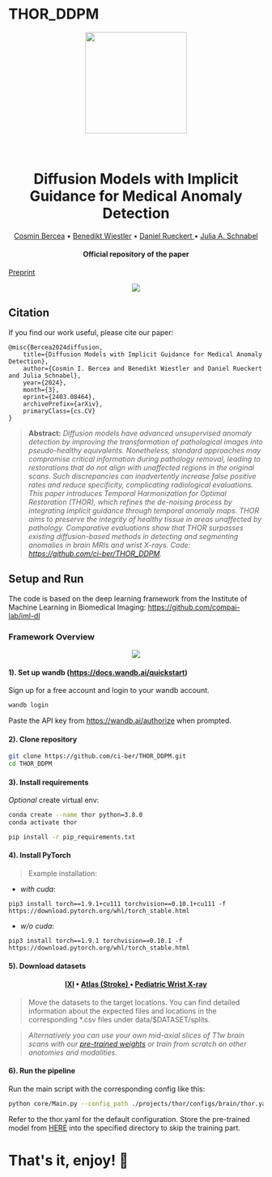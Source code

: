# THOR_DDPM
<p align="center">
<img src="https://github.com/ci-ber/THOR_DDPM/assets/106509806/ccdaedc6-458a-4e5b-9884-f209e780af1e" width=200>
</p>

<h1 align="center">
  <br>
Diffusion Models with Implicit Guidance for Medical Anomaly Detection
  <br>
</h1>
</h1>
  <p align="center">
    <a href="https://cosmin-bercea.com">Cosmin Bercea</a> •
    <a href="https://www.neurokopfzentrum.med.tum.de/neuroradiologie/mitarbeiter-profil-wiestler.html">Benedikt Wiestler</a> •
    <a href="https://aim-lab.io/author/daniel-ruckert/">Daniel Rueckert </a> •
    <a href="https://compai-lab.github.io/author/julia-a.-schnabel/">Julia A. Schnabel </a>
  </p>
<h4 align="center">Official repository of the paper</h4>
<a href="https://arxiv.org/pdf/2403.08464.pdf">Preprint</a> </h4>

<p align="center">
<img src="https://github.com/ci-ber/THOR_DDPM/assets/106509806/09f646e7-944a-4be1-bf15-d067c72954b8">
</p>

## Citation

If you find our work useful, please cite our paper:
```
@misc{Bercea2024diffusion,
    title={Diffusion Models with Implicit Guidance for Medical Anomaly Detection},
    author={Cosmin I. Bercea and Benedikt Wiestler and Daniel Rueckert and Julia Schnabel},
    year={2024},
    month={3},
    eprint={2403.08464},
    archivePrefix={arXiv},
    primaryClass={cs.CV}
}
```

> **Abstract:** *Diffusion models have advanced unsupervised anomaly detection by improving the transformation of pathological images into pseudo-healthy equivalents. Nonetheless, standard approaches may compromise critical information during pathology removal, leading to restorations that do not align with unaffected regions in the original scans. Such discrepancies can inadvertently increase false positive rates and reduce specificity, complicating radiological evaluations. This paper introduces Temporal Harmonization for Optimal Restoration (THOR), which refines the de-noising process by integrating implicit guidance through temporal anomaly maps. THOR aims to preserve the integrity of healthy tissue in areas unaffected by pathology. Comparative evaluations show that THOR surpasses existing diffusion-based methods in detecting and segmenting anomalies in brain MRIs and wrist X-rays. Code: https://github.com/ci-ber/THOR_DDPM.*


## Setup and Run

The code is based on the deep learning framework from the Institute of Machine Learning in Biomedical Imaging: https://github.com/compai-lab/iml-dl

### Framework Overview 

<p align="center">
<img src="https://github.com/ci-ber/THOR_DDPM/assets/106509806/87c17548-fd15-4c9d-80cf-ecaa11cc7f61">
</p>

#### 1). Set up wandb (https://docs.wandb.ai/quickstart)

Sign up for a free account and login to your wandb account.
```bash
wandb login
```
Paste the API key from https://wandb.ai/authorize when prompted.

#### 2). Clone repository

```bash
git clone https://github.com/ci-ber/THOR_DDPM.git
cd THOR_DDPM
```

#### 3). Install requirements
*Optional* create virtual env:
```bash
conda create --name thor python=3.8.0
conda activate thor
```

```bash
pip install -r pip_requirements.txt
```

#### 4). Install PyTorch 

> Example installation: 
* *with cuda*: 
```
pip3 install torch==1.9.1+cu111 torchvision==0.10.1+cu111 -f https://download.pytorch.org/whl/torch_stable.html
```
* *w/o cuda*:
```
pip3 install torch==1.9.1 torchvision==0.10.1 -f https://download.pytorch.org/whl/torch_stable.html
```

#### 5). Download datasets 

<h4 align="center"><a href="https://brain-development.org/ixi-dataset/">IXI</a> • <a href="https://fcon_1000.projects.nitrc.org/indi/retro/atlas.html">Atlas (Stroke) </a> • <a href="https://figshare.com/articles/dataset/GRAZPEDWRI-DX/14825193">Pediatric Wrist X-ray </a> </h4>

> Move the datasets to the target locations. You can find detailed information about the expected files and locations in the corresponding *.csv files under data/$DATASET/splits.

> *Alternatively you can use your own mid-axial slices of T1w brain scans with our <a href="https://www.dropbox.com/s/ooq7vdp9fp4ufag/latest_model.pt.zip?dl=0"> pre-trained weights</a> or train from scratch on other anatomies and modalities.*

#### 6). Run the pipeline

Run the main script with the corresponding config like this:

```bash
python core/Main.py --config_path ./projects/thor/configs/brain/thor.yaml
```

Refer to the thor.yaml for the default configuration. Store the pre-trained model from <a href="https://www.dropbox.com/s/ooq7vdp9fp4ufag/latest_model.pt.zip?dl=0"> HERE</a> into the specified directory to skip the training part.

# That's it, enjoy! :rocket:

